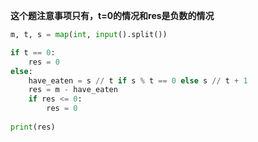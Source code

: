 **这个题注意事项只有，t=0的情况和res是负数的情况**
```python
m, t, s = map(int, input().split())

if t == 0:
	res = 0
else:
	have_eaten = s // t if s % t == 0 else s // t + 1
	res = m - have_eaten
	if res <= 0:
		res = 0
		
print(res)
```